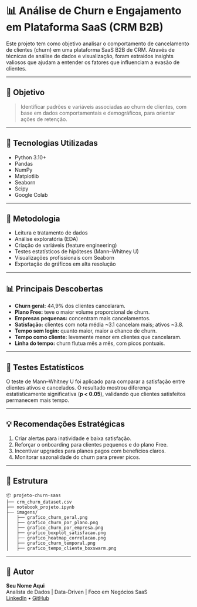 
# 📊 Análise de Churn e Engajamento em Plataforma SaaS (CRM B2B)

Este projeto tem como objetivo analisar o comportamento de cancelamento de clientes (churn) em uma plataforma SaaS B2B de CRM. Através de técnicas de análise de dados e visualização, foram extraídos insights valiosos que ajudam a entender os fatores que influenciam a evasão de clientes.

---

## 🎯 Objetivo

> Identificar padrões e variáveis associadas ao churn de clientes, com base em dados comportamentais e demográficos, para orientar ações de retenção.

---

## 🧰 Tecnologias Utilizadas

- Python 3.10+
- Pandas
- NumPy
- Matplotlib
- Seaborn
- Scipy
- Google Colab

---

## 🧪 Metodologia

- Leitura e tratamento de dados
- Análise exploratória (EDA)
- Criação de variáveis (feature engineering)
- Testes estatísticos de hipóteses (Mann–Whitney U)
- Visualizações profissionais com Seaborn
- Exportação de gráficos em alta resolução

---

## 📊 Principais Descobertas

- **Churn geral:** 44,9% dos clientes cancelaram.
- **Plano Free:** teve o maior volume proporcional de churn.
- **Empresas pequenas:** concentram mais cancelamentos.
- **Satisfação:** clientes com nota média ~3.1 cancelam mais; ativos ~3.8.
- **Tempo sem login:** quanto maior, maior a chance de churn.
- **Tempo como cliente:** levemente menor em clientes que cancelaram.
- **Linha do tempo:** churn flutua mês a mês, com picos pontuais.

---

## 🧠 Testes Estatísticos

O teste de Mann–Whitney U foi aplicado para comparar a satisfação entre clientes ativos e cancelados. O resultado mostrou diferença estatisticamente significativa (**p < 0.05**), validando que clientes satisfeitos permanecem mais tempo.

---

## 💡 Recomendações Estratégicas

1. Criar alertas para inatividade e baixa satisfação.
2. Reforçar o onboarding para clientes pequenos e do plano Free.
3. Incentivar upgrades para planos pagos com benefícios claros.
4. Monitorar sazonalidade do churn para prever picos.

---

## 📁 Estrutura

```
📦 projeto-churn-saas
├── crm_churn_dataset.csv
├── notebook_projeto.ipynb
├── imagens/
│   ├── grafico_churn_geral.png
│   ├── grafico_churn_por_plano.png
│   ├── grafico_churn_por_empresa.png
│   ├── grafico_boxplot_satisfacao.png
│   ├── grafico_heatmap_correlacao.png
│   ├── grafico_churn_temporal.png
│   ├── grafico_tempo_cliente_boxswarm.png
```

---

## 👤 Autor

**Seu Nome Aqui**  
Analista de Dados | Data-Driven | Foco em Negócios SaaS  
[LinkedIn](https://www.linkedin.com) • [GitHub](https://github.com)

